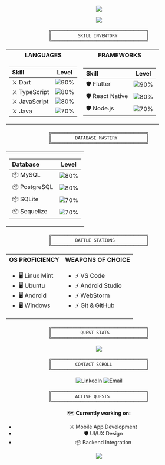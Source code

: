 <p align="center">
<img src="https://capsule-render.vercel.app/api?type=waving&color=0:423da,7100:008080&fontColor=dedede&height=160&section=header&text=TIAVINA'S%20QUEST%20LOG&fontSize=30&animation=fadeIn&fontAlignY=35&desc=Level%2022%20Developer%20|%20Mobile%20Specialist&descAlignY=52" />
</p>

<div align="center">
  <img src="https://readme-typing-svg.demolab.com?font=Press+Start+2P&size=15&duration=3000&pause=1000&color=00FF00&center=true&vCenter=true&width=435&lines=SOFTWARE+ENGINEERING+STUDENT;MOBILE+DEV+SPECIALIST;QUEST+SEEKER" />
</div>

<div align="center">

```
╔════════════════════════════════════╗
║          SKILL INVENTORY           ║
╚════════════════════════════════════╝
```

<table>
<tr><th>LANGUAGES</th><th>FRAMEWORKS</th></tr>
<tr><td>

| Skill | Level |
|:---|:---:|
| ⚔️ Dart | ![90%](https://progress-bar.dev/90) |
| ⚔️ TypeScript | ![80%](https://progress-bar.dev/80) |
| ⚔️ JavaScript | ![80%](https://progress-bar.dev/80) |
| ⚔️ Java | ![70%](https://progress-bar.dev/70) |

</td><td>

| Skill | Level |
|:---|:---:|
| 🛡️ Flutter | ![90%](https://progress-bar.dev/90) |
| 🛡️ React Native | ![80%](https://progress-bar.dev/80) |
| 🛡️ Node.js | ![70%](https://progress-bar.dev/70) |

</td></tr>
</table>

```
╔════════════════════════════════════╗
║         DATABASE MASTERY           ║
╚════════════════════════════════════╝
```

<table>
<tr><td>

| Database | Level |
|:---|:---:|
| 📦 MySQL | ![80%](https://progress-bar.dev/80) |
| 📦 PostgreSQL | ![80%](https://progress-bar.dev/80) |
| 📦 SQLite | ![70%](https://progress-bar.dev/70) |
| 📦 Sequelize | ![70%](https://progress-bar.dev/70) |

</td></tr>
</table>

```
╔════════════════════════════════════╗
║         BATTLE STATIONS            ║
╚════════════════════════════════════╝
```

<table>
<tr><th>OS PROFICIENCY</th><th>WEAPONS OF CHOICE</th></tr>
<tr><td>

- 🖥️ Linux Mint
- 🖥️ Ubuntu
- 🖥️ Android
- 🖥️ Windows

</td><td>

- ⚡ VS Code
- ⚡ Android Studio
- ⚡ WebStorm
- ⚡ Git & GitHub

</td></tr>
</table>

```
╔════════════════════════════════════╗
║           QUEST STATS              ║
╚════════════════════════════════════╝
```

<div align="center">
  <img src="https://github-readme-streak-stats.herokuapp.com/?user=Tiavina22&theme=dark&hide_border=true&background=0D1117&stroke=00FF00&ring=00FF00&fire=00FF00&currStreakNum=00FF00&sideNums=00FF00&currStreakLabel=00FF00&sideLabels=00FF00&dates=FFFFFF" />
</div>

```
╔════════════════════════════════════╗
║         CONTACT SCROLL             ║
╚════════════════════════════════════╝
```

<div align="center">
  
[![LinkedIn](https://img.shields.io/badge/LinkedIn-%230077B5.svg?style=for-the-badge&logo=linkedin&logoColor=white)](your-linkedin-url)
[![Email](https://img.shields.io/badge/Email-D14836?style=for-the-badge&logo=gmail&logoColor=white)](mailto:your.email@domain.com)

</div>

```
╔════════════════════════════════════╗
║         ACTIVE QUESTS              ║
╚════════════════════════════════════╝
```

<div align="center">

🗺️ **Currently working on:**
- ⚔️ Mobile App Development
- 🛡️ UI/UX Design
- 📦 Backend Integration

</div>

<p align="center">
<img src="https://capsule-render.vercel.app/api?type=waving&color=0:008080,100:423da7&section=footer&height=100" />
</p>

</div>
